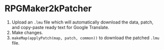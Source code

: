 # RPGMaker2kPatcher
1. Upload an `.lmu` file which will automatically download the data, patch, and copy-paste ready text for Google Translate.
2. Make changes.
3. `makeMap(applyPatch(map, patch, common))` to download the patched `.lmu` file.